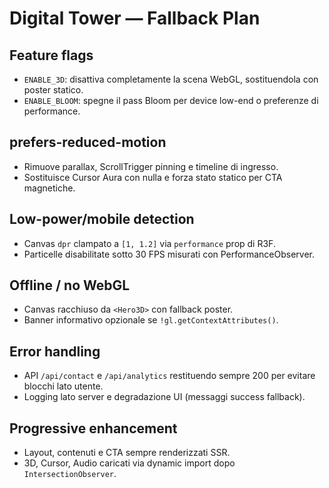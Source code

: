 # Digital Tower — Fallback Plan

## Feature flags
- `ENABLE_3D`: disattiva completamente la scena WebGL, sostituendola con poster statico.
- `ENABLE_BLOOM`: spegne il pass Bloom per device low-end o preferenze di performance.

## prefers-reduced-motion
- Rimuove parallax, ScrollTrigger pinning e timeline di ingresso.
- Sostituisce Cursor Aura con nulla e forza stato statico per CTA magnetiche.

## Low-power/mobile detection
- Canvas `dpr` clampato a `[1, 1.2]` via `performance` prop di R3F.
- Particelle disabilitate sotto 30 FPS misurati con PerformanceObserver.

## Offline / no WebGL
- Canvas racchiuso da `<Hero3D>` con fallback poster.
- Banner informativo opzionale se `!gl.getContextAttributes()`.

## Error handling
- API `/api/contact` e `/api/analytics` restituendo sempre 200 per evitare blocchi lato utente.
- Logging lato server e degradazione UI (messaggi success fallback).

## Progressive enhancement
- Layout, contenuti e CTA sempre renderizzati SSR.
- 3D, Cursor, Audio caricati via dynamic import dopo `IntersectionObserver`.
